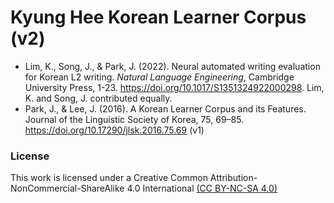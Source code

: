 # Kyung Hee Korean Learner Corpus (v2)

* Lim, K., Song, J., & Park, J. (2022). Neural automated writing evaluation for Korean L2 writing. *Natural Language Engineering*, Cambridge University Press, 1-23. https://doi.org/10.1017/S1351324922000298.  Lim, K. and Song, J. contributed equally.
* Park, J., & Lee, J. (2016). A Korean Learner Corpus and its Features. Journal of the Linguistic Society of Korea, 75, 69–85. https://doi.org/10.17290/jlsk.2016.75.69 (v1)


### License
This work is licensed under a Creative Common Attribution-NonCommercial-ShareAlike 4.0 International [(CC BY-NC-SA 4.0)](https://creativecommons.org/licenses/by-nc-sa/4.0/)
